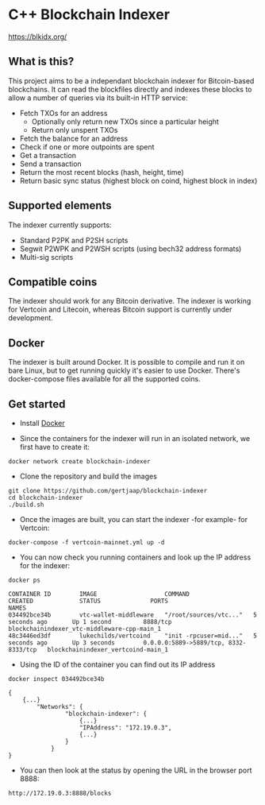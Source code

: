 # C++ Blockchain Indexer

https://blkidx.org/

What is this?
----------------
This project aims to be a independant blockchain indexer for Bitcoin-based blockchains. It can read the blockfiles directly and indexes these blocks to allow a number of queries via its built-in HTTP service:

* Fetch TXOs for an address
    * Optionally only return new TXOs since a particular height
    * Return only unspent TXOs
* Fetch the balance for an address
* Check if one or more outpoints are spent
* Get a transaction
* Send a transaction
* Return the most recent blocks (hash, height, time)
* Return basic sync status (highest block on coind, highest block in index)

Supported elements
----------------
The indexer currently supports:
* Standard P2PK and P2SH scripts
* Segwit P2WPK and P2WSH scripts (using bech32 address formats)
* Multi-sig scripts

Compatible coins
----------------
The indexer should work for any Bitcoin derivative. The indexer is working for Vertcoin and Litecoin, whereas Bitcoin support is currently under development.

Docker
----------------
The indexer is built around Docker. It is possible to compile and run it on bare Linux, but to get running quickly it's easier to use Docker. There's docker-compose files available for all the supported coins.

Get started
----------------
* Install [Docker](https://www.docker.com/)

* Since the containers for the indexer will run in an isolated network, we first have to create it:
```
docker network create blockchain-indexer
```

* Clone the repository and build the images
```
git clone https://github.com/gertjaap/blockchain-indexer
cd blockchain-indexer
./build.sh
```

* Once the images are built, you can start the indexer -for example- for Vertcoin:
```
docker-compose -f vertcoin-mainnet.yml up -d
```

* You can now check you running containers and look up the IP address for the indexer:
```
docker ps
```

```
CONTAINER ID        IMAGE                   COMMAND                  CREATED             STATUS              PORTS                                   NAMES
034492bce34b        vtc-wallet-middleware   "/root/sources/vtc..."   5 seconds ago       Up 1 second         8888/tcp                                blockchainindexer_vtc-middleware-cpp-main_1
48c3446ed3df        lukechilds/vertcoind    "init -rpcuser=mid..."   5 seconds ago       Up 3 seconds        0.0.0.0:5889->5889/tcp, 8332-8333/tcp   blockchainindexer_vertcoind-main_1
```

* Using the ID of the container you can find out its IP address

```
docker inspect 034492bce34b
```

```
{
    {...}
        "Networks": {
                "blockchain-indexer": {
                    {...}
                    "IPAddress": "172.19.0.3",
                    {...}
                }
            }
}
```

* You can then look at the status by opening the URL in the browser port 8888:

```
http://172.19.0.3:8888/blocks
```

